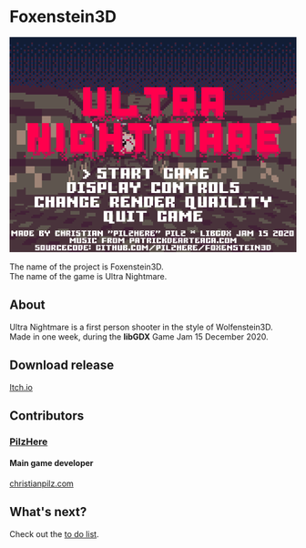 # Foxenstein3D
<p align="center">
	<img src="readme/readme.png">
</p>
The name of the project is Foxenstein3D.<br />
The name of the game is Ultra Nightmare.

## About
Ultra Nightmare is a first person shooter in the style of Wolfenstein3D.<br />
Made in one week, during the <b>libGDX</b> Game Jam 15 December 2020.

## Download release
[Itch.io](https://pilzhere.itch.io/ultra-nightmare)

## Contributors
### [PilzHere](https://github.com/PilzHere)
#### Main game developer
[christianpilz.com](https://www.christianpilz.com)

## What's next?
Check out the [to do list](todo/todo.md).
